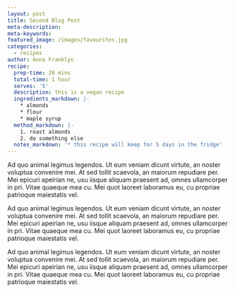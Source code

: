 ```yaml
---
layout: post
title: Second Blog Post
meta-description:
meta-keywords:
featured_image: /images/favourites.jpg
categories:
  - recipes
author: Anna Franklyn
recipe:
  prep-time: 20 mins
  total-time: 1 hour
  serves: '5'
  description: this is a vegan recipe
  ingredients_markdown: |-
    * almonds
    * flour
    * maple syrup
  method_markdown: |-
    1. roast almonds
    2. do something else
  notes_markdown: '* this recipe will keep for 5 days in the fridge'
---
```


Ad quo animal legimus legendos. Ut eum veniam dicunt virtute, an noster voluptua convenire mei. At sed tollit scaevola, an maiorum repudiare per. Mei epicuri apeirian ne, usu iisque aliquam praesent ad, omnes ullamcorper in pri. Vitae quaeque mea cu. Mei quot laoreet laboramus eu, cu propriae patrioque maiestatis vel.

Ad quo animal legimus legendos. Ut eum veniam dicunt virtute, an noster voluptua convenire mei. At sed tollit scaevola, an maiorum repudiare per. Mei epicuri apeirian ne, usu iisque aliquam praesent ad, omnes ullamcorper in pri. Vitae quaeque mea cu. Mei quot laoreet laboramus eu, cu propriae patrioque maiestatis vel.

Ad quo animal legimus legendos. Ut eum veniam dicunt virtute, an noster voluptua convenire mei. At sed tollit scaevola, an maiorum repudiare per. Mei epicuri apeirian ne, usu iisque aliquam praesent ad, omnes ullamcorper in pri. Vitae quaeque mea cu. Mei quot laoreet laboramus eu, cu propriae patrioque maiestatis vel.

&nbsp;

&nbsp;